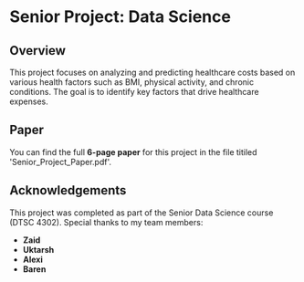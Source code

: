 # Senior Project: Data Science

## Overview
This project focuses on analyzing and predicting healthcare costs based on various health factors such as BMI, physical activity, and chronic conditions. The goal is to identify key factors that drive healthcare expenses.

## Paper
You can find the full **6-page paper** for this project in the file titiled 'Senior_Project_Paper.pdf'.


## Acknowledgements

This project was completed as part of the Senior Data Science course (DTSC 4302). Special thanks to my team members:

- **Zaid**
- **Uktarsh**
- **Alexi**
- **Baren**



